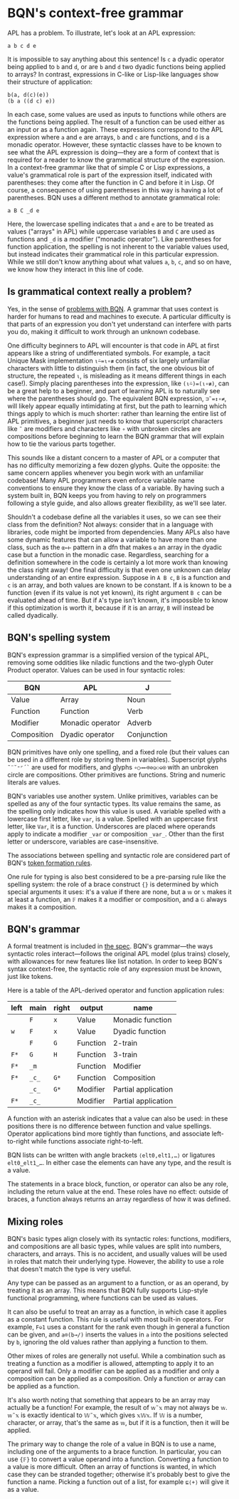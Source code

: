 # BQN's context-free grammar

APL has a problem. To illustrate, let's look at an APL expression:

    a b c d e

It is impossible to say anything about this sentence! Is `c` a dyadic operator being applied to `b` and `d`, or are `b` and `d` two dyadic functions being applied to arrays? In contrast, expressions in C-like or Lisp-like languages show their structure of application:

    b(a, d(c)(e))
    (b a ((d c) e))

In each case, some values are used as inputs to functions while others are the functions being applied. The result of a function can be used either as an input or as a function again. These expressions correspond to the APL expression where `a` and `e` are arrays, `b` and `c` are functions, and `d` is a monadic operator. However, these syntactic classes have to be known to see what the APL expression is doing—they are a form of context that is required for a reader to know the grammatical structure of the expression. In a context-free grammar like that of simple C or Lisp expressions, a value's grammatical role is part of the expression itself, indicated with parentheses: they come after the function in C and before it in Lisp. Of course, a consequence of using parentheses in this way is having a lot of parentheses. BQN uses a different method to annotate grammatical role:

    a B C _d e

Here, the lowercase spelling indicates that `a` and `e` are to be treated as values ("arrays" in APL) while uppercase variables `B` and `C` are used as functions and `_d` is a modifier ("monadic operator"). Like parentheses for function application, the spelling is not inherent to the variable values used, but instead indicates their grammatical role in this particular expression. While we still don't know anything about what values `a`, `b`, `c`, and so on have, we know how they interact in this line of code.

## Is grammatical context really a problem?

Yes, in the sense of [problems with BQN](../problems.md). A grammar that uses context is harder for humans to read and machines to execute. A particular difficulty is that parts of an expression you don't yet understand can interfere with parts you do, making it difficult to work through an unknown codebase.

One difficulty beginners to APL will encounter is that code in APL at first appears like a string of undifferentiated symbols. For example, a tacit Unique Mask implementation `⍳⍨=⍳∘≢` consists of six largely unfamiliar characters with little to distinguish them (in fact, the one obvious bit of structure, the repeated `⍳`, is misleading as it means different things in each case!). Simply placing parentheses into the expression, like `(⍳⍨)=(⍳∘≢)`, can be a great help to a beginner, and part of learning APL is to naturally see where the parentheses should go. The equivalent BQN expression, `⊐˜=↕∘≠`, will likely appear equally intimidating at first, but the path to learning which things apply to which is much shorter: rather than learning the entire list of APL primitives, a beginner just needs to know that superscript characters like `˜` are modifiers and characters like `∘` with unbroken circles are compositions before beginning to learn the BQN grammar that will explain how to tie the various parts together.

This sounds like a distant concern to a master of APL or a computer that has no difficulty memorizing a few dozen glyphs. Quite the opposite: the same concern applies whenever you begin work with an unfamiliar codebase! Many APL programmers even enforce variable name conventions to ensure they know the class of a variable. By having such a system built in, BQN keeps you from having to rely on programmers following a style guide, and also allows greater flexibility, as we'll see later.

Shouldn't a codebase define all the variables it uses, so we can see their class from the definition? Not always: consider that in a language with libraries, code might be imported from dependencies. Many APLs also have some dynamic features that can allow a variable to have more than one class, such as the `⍺←⊢` pattern in a dfn that makes `⍺` an array in the dyadic case but a function in the monadic case. Regardless, searching for a definition somewhere in the code is certainly a lot more work than knowing the class right away! One final difficulty is that even one unknown can delay understanding of an entire expression. Suppose in `A B c`, `B` is a function and `c` is an array, and both values are known to be constant. If `A` is known to be a function (even if its value is not yet known), its right argument `B c` can be evaluated ahead of time. But if `A`'s type isn't known, it's impossible to know if this optimization is worth it, because if it is an array, `B` will instead be called dyadically.

## BQN's spelling system

BQN's expression grammar is a simplified version of the typical APL, removing some oddities like niladic functions and the two-glyph Outer Product operator. Values can be used in four syntactic roles:

| BQN         | APL              | J
|-------------|------------------|------
| Value       | Array            | Noun
| Function    | Function         | Verb
| Modifier    | Monadic operator | Adverb
| Composition | Dyadic operator  | Conjunction

BQN primitives have only one spelling, and a fixed role (but their values can be used in a different role by storing them in variables). Superscript glyphs `` ˜¨˘⁼⌜´` `` are used for modifiers, and glyphs `∘○⊸⟜⌾⊘◶⚇⎉⍟` with an unbroken circle are compositions. Other primitives are functions. String and numeric literals are values.

BQN's variables use another system. Unlike primitives, variables can be spelled as any of the four syntactic types. Its value remains the same, as the spelling only indicates how this value is used. A variable spelled with a lowercase first letter, like `var`, is a value. Spelled with an uppercase first letter, like `Var`, it is a function. Underscores are placed where operands apply to indicate a modifier `_var` or composition `_var_`. Other than the first letter or underscore, variables are case-insensitive.

The associations between spelling and syntactic role are considered part of BQN's [token formation rules](../spec/token.md).

One rule for typing is also best considered to be a pre-parsing rule like the spelling system: the role of a brace construct `{}` is determined by which special arguments it uses: it's a value if there are none, but a `𝕨` or `𝕩` makes it at least a function, an `𝔽` makes it a modifier or composition, and a `𝔾` always makes it a composition.

## BQN's grammar

A formal treatment is included in [the spec](../spec/grammar.md). BQN's grammar—the ways syntactic roles interact—follows the original APL model (plus trains) closely, with allowances for new features like list notation. In order to keep BQN's syntax context-free, the syntactic role of any expression must be known, just like tokens.

Here is a table of the APL-derived operator and function application rules:

| left  | main  | right | output   | name
|-------|-------|-------|----------|------
|       |  `F`  |  `x`  | Value    | Monadic function
|  `w`  |  `F`  |  `x`  | Value    | Dyadic function
|       |  `F`  |  `G`  | Function | 2-train
|  `F*` |  `G`  |  `H`  | Function | 3-train
|  `F*` | `_m`  |       | Function | Modifier
|  `F*` | `_c_` |  `G*` | Function | Composition
|       | `_c_` |  `G*` | Modifier | Partial application
|  `F*` | `_c_` |       | Modifier | Partial application

A function with an asterisk indicates that a value can also be used: in these positions there is no difference between function and value spellings. Operator applications bind more tightly than functions, and associate left-to-right while functions associate right-to-left.

BQN lists can be written with angle brackets `⟨elt0,elt1,…⟩` or ligatures `elt0‿elt1‿…`. In either case the elements can have any type, and the result is a value.

The statements in a brace block, function, or operator can also be any role, including the return value at the end. These roles have no effect: outside of braces, a function always returns an array regardless of how it was defined.

## Mixing roles

BQN's basic types align closely with its syntactic roles: functions, modifiers, and compositions are all basic types, while values are split into numbers, characters, and arrays. This is no accident, and usually values will be used in roles that match their underlying type. However, the ability to use a role that doesn't match the type is very useful.

Any type can be passed as an argument to a function, or as an operand, by treating it as an array. This means that BQN fully supports Lisp-style functional programming, where functions can be used as values.

It can also be useful to treat an array as a function, in which case it applies as a constant function. This rule is useful with most built-in operators. For example, `F⎉1` uses a constant for the rank even though in general a function can be given, and `a⌾(b⊸/)` inserts the values in `a` into the positions selected by `b`, ignoring the old values rather than applying a function to them.

Other mixes of roles are generally not useful. While a combination such as treating a function as a modifier is allowed, attempting to apply it to an operand will fail. Only a modifier can be applied as a modifier and only a composition can be applied as a composition. Only a function or array can be applied as a function.

It's also worth noting that something that appears to be an array may actually be a function! For example, the result of `𝕨˜𝕩` may not always be `𝕨`. `𝕨˜𝕩` is exactly identical to `𝕎˜𝕩`, which gives `𝕩𝕎𝕩`. If `𝕎` is a number, character, or array, that's the same as `𝕨`, but if it is a function, then it will be applied.

The primary way to change the role of a value in BQN is to use a name, including one of the arguments to a brace function. In particular, you can use `{𝔽}` to convert a value operand into a function. Converting a function to a value is more difficult. Often an array of functions is wanted, in which case they can be stranded together; otherwise it's probably best to give the function a name. Picking a function out of a list, for example `⊑⟨+⟩` will give it as a value.
